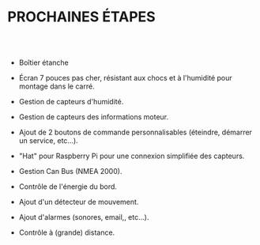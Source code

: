 
# PROCHAINES ÉTAPES


<br><br>





- Boîtier étanche

- Écran 7 pouces pas cher, résistant aux chocs et à l'humidité pour montage dans le carré.

- Gestion de capteurs d'humidité.

- Gestion de capteurs des informations moteur.

- Ajout de 2 boutons de commande personnalisables (éteindre, démarrer un service, etc...).

- "Hat" pour Raspberry Pi pour une connexion simplifiée des capteurs.

- Gestion Can Bus (NMEA 2000).

- Contrôle de l'énergie du bord.

- Ajout d'un détecteur de mouvement.

- Ajout d'alarmes (sonores, email,, etc...).

- Contrôle à (grande) distance.

